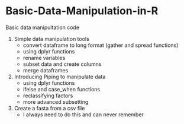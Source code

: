 # Basic-Data-Manipulation-in-R

Basic data manipultation code 

1. Simple data manipulation tools
    - convert dataframe to long format (gather and spread functions)
    - using dplyr functions
    - rename variables
    - subset data and create columns
    - merge dataframes
2. Introducing Piping to manipulate data
    - using dplyr functions
    - ifelse and case_when functions
    - reclassifying factors
    - more advanced subsetting
3. Create a fasta from a csv file
    - I always need to do this and can never remember 
